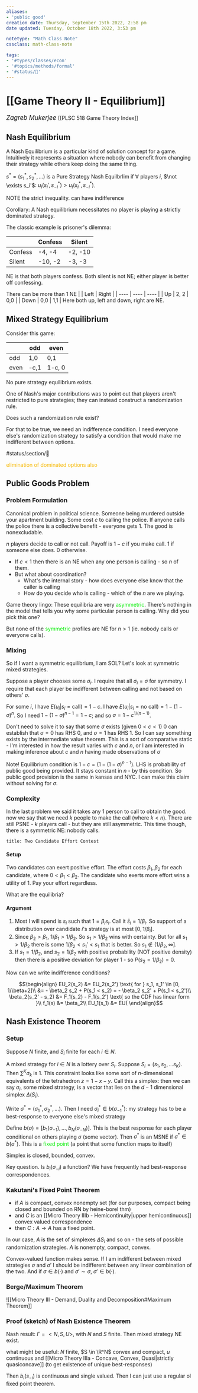 ```yaml
---
aliases:
- 'public good'
creation date: Thursday, September 15th 2022, 2:58 pm
date updated: Tuesday, October 18th 2022, 3:53 pm

notetype: "Math Class Note"
cssclass: math-class-note

tags: 
- '#types/classes/econ'
- '#topics/methods/formal' 
- '#status/🚧'
---
```


# [[Game Theory II - Equilibrium]]
<span style = "font-size:120%"><i >Zagreb Mukerjee </i></span>
[[PLSC 518 Game Theory Index]]

## Nash Equilibrium

A Nash Equilibrium is a particular kind of solution concept for a game. Intuitively it represents a situation where nobody can benefit from changing their strategy while others keep doing the same thing. 

$s^* = (s_1^*, s_2^*, \ldots)$ is a Pure Strategy Nash Equilbrlim if $\forall$ players $i$, $\not \exists s_i'$: $u_i(s_i', s^*_{-i}) > u_i(s_i^*, s_{-i}^*)$. 

NOTE the strict inequality. can have indifference

Corollary: A Nash equilibrium necessitates no player is playing a strictly dominated strategy. 

The classic example is prisoner's dilemma:

|         | Confess | Silent  |
| ------- | ------- | ------- |
| Confess | -4, -4  | -2, -10 |
| Silent  | -10, -2 | -3, -3  | 

NE is that both players confess. Both silent is not NE; either player is better off confessing. 

There can be more than 1 NE
|      | Left | Right |
| ---- | ---- | ---- |
| Up   | 2, 2 | 0,0  |
| Down | 0,0  | 1,1  |
Here both up, left and down, right are NE. 

## Mixed Strategy Equilibrium

Consider this game:

|      | odd  | even   |
| ---- | ---- | ------ |
| odd  | 1,0  | 0,1    |
| even | -c,1 | 1-c, 0 | 

No pure strategy equilibrium exists. 

One of Nash's major contributions was to point out that players aren't restricted to pure strategies; they can instead construct a randomization rule. 

Does such a randomization rule exist? 

For that to be true, we need an indifference condition. I need everyone else's randomization strategy to satisfy a condition that would make me indifferent between options. 

#status/section/🚧 

<font color=#F7B801>elimination of dominated options also</font>


## Public Goods Problem

### Problem Formulation

Canonical problem in political science. Someone being murdered outside your apartment building. Some cost $c$ to calling the police. If anyone calls the police there is a collective benefit - everyone gets $1$. The good is nonexcludable. 

$n$ players decide to call or not call. Payoff is $1-c$ if you make call. $1$ if someone else does. $0$ otherwise.
- If $c < 1$ then there is an NE when any one person is calling - so $n$ of them. 
- But what about coordination? 
	- What's the internal story - how does everyone else know that the caller is calling
	- How do you decide who is calling - which of the $n$ are we playing. 

Game theory lingo: These equilibria are very <font color=gree>asymmetric</font>. There's nothing in the model that tells you why some particular person is calling. Why did you pick this one?

But none of the <font color=gree>symmetric</font> profiles are NE for $n>1$ (ie. nobody calls or everyone calls). 

### Mixing

So if I want a symmetric equilibrium, I am SOL? Let's look at symmetric mixed strategies. 

Suppose a player chooses some $\sigma_i$. I require that all $\sigma_i = \sigma$ for symmetry. I require that each player be indifferent between calling and not based on others' $\sigma$. 

For some $i$, I have $E(u_i|s_i = \text{call}) = 1-c$. I have $E(u_i|s_i = \text{no call}) = 1-(1 - \sigma)^n$. So I need $1 - (1- \sigma)^{n-1} = 1-c$; and so $\sigma = 1 - c^{1/(n-1)}$. 

Don't need to solve it to say that some $\sigma$ exists (given $0 < c < 1$) 0 can establish that $\sigma = 0$ has RHS $0$, and $\sigma = 1$ has RHS $1$. So I can say something exists by the intermediate value theorem. This is a sort of comparative static - I'm interested in how the result varies with $c$ and $n$, or I am interested in making inference about $c$ and $n$ having made observations of $\sigma$ 

Note! Equilibrium condition is $1-c = (1- (1-\sigma)^{n-1})$. LHS is probability of public good being provided. It stays constant in $n$ - by this condition. So public good provision is the same in kansas and NYC. I can make this claim without solving for $\sigma$. 

### Complexity

In the last problem we said it takes any $1$ person to call to obtain the good. now we say that we need $k$ people to make the call (where $k < n$). There are still PSNE - $k$ players call - but they are still asymmetric. This time though, there is a symmetric NE: nobody calls. 


```ad-example
title: Two Candidate Effort Contest

```

#### Setup

Two candidates can exert positive effort. The effort costs $\beta_1, \beta_2$ for each candidate, where $0 < \beta_1 < \beta_2$. The candidate who exerts more effort wins a utility of $1$. Pay your effort regardless.  

What are the equilibria?

#### Argument
1) Most I will spend is $s_i$ such that $1 = \beta_i s_i$. Call it $\bar s_i = 1/\beta_i$. So support of a distribution over candidate $i$'s strategy is at most $[0, 1/\beta_i]$. 
2) Since $\beta_2 > \beta_1$, $1/\beta_1 > 1/\beta_2$. So $s_1 > 1/\beta_2$ wins with certainty. But for all $s_1 > 1/\beta_2$ there is some $1/\beta_2 < s_1' < s_1$ that is better. So $s_1 \notin (1/\beta_2, \infty]$. 
3) If $s_1 = 1/\beta_2$, and $s_2 = 1/\beta_2$ with positive probability (NOT positive density) then there is a positive deviation for player 1 - so $P(s_2 = 1/\beta_2) = 0$. 

Now can we write indifference conditions?

$$\begin{align}
EU_2(s_2) &= EU_2(s_2') \text{ for } s_1, s_1' \in [0, 1/\beta+2]\\
&= - \beta_2 s_2 + P(s_1 < s_2) = - \beta_2 s_2' + P(s_1 < s_2')\\
\beta_2(s_2' - s_2) &= F_1(s_2) - F_1(s_2') \text{ so the CDF has linear form }\\
f_1(s) &= \beta_2\\
EU_1(s_1) &= EU(
\end{align}$$

 





## Nash Existence Theorem

### Setup

Suppose $N$ finite, and $S_i$ finite for each $i \in N$. 

A mixed strategy for $i \in N$ is a lottery over $S_i$. Suppose $S_i = (s_1, s_2, \ldots s_K)$. Then $\sum^K \sigma_k$ is $1$. This constraint looks like some sort of $n$-dimensional equivalents of the tetrahedron $z = 1 - x - y$. Call this a simplex: then we can say $\sigma_i$, some mixed strategy, is a vector that lies on the $d-1$ dimensional simplex $\Delta(S_i)$. 

Write $\sigma^* = (\sigma_1^*, \sigma^*_2, \ldots)$. Then I need $\sigma_i^* \in b(\sigma^*_{-1})$: my strategy has to be a best-response to everyone else's mixed strategy 

Define $b(\sigma) = [b_1(\sigma_{-1}), \ldots, b_N(\sigma_{-N})]$. This is the best response for each player conditional on others playing $\sigma$ (some vector). Then $\sigma^*$ is an MSNE if $\sigma^* \in b(\sigma^*)$. This is a <font color=gree>fixed point</font> (a point that some function maps to itself)

Simplex is closed, bounded, convex. 

Key question. Is $b_i(\sigma_{-i})$ a function? We have frequently had best-response correspondences. 


### Kakutani's Fixed Point Theorem
- if $A$ is compact, convex nonempty set (for our purposes, compact being closed and bounded on RN by heine-borel thm)
- and $C$ is an [[Micro Theory IIIb - Hemicontinuity|upper hemicontinuous]] convex valued correspondence
- then $C: A \to A$ has a fixed point. 


In our case, $A$ is the set of simplexes $\Delta S_i$ and so on - the sets of possible randomization strategies. $A$ is nonempty, compact, convex. 

Convex-valued function makes sense. If I am indifferent between mixed strategies $\sigma$ and $\sigma'$ I should be indifferent between any linear combination of the two. And if $\sigma \in b(\cdot)$ and $\sigma' \sim \sigma$, $\sigma' \in b(\cdot)$. 



### Berge/Maximum Theorem

![[Micro Theory III - Demand, Duality and Decomposition#Maximum Theorem]]



### Proof (sketch) of Nash Existence Theorem

Nash result: $\Gamma = <N, S, U>$, with $N$ and $S$ finite. Then mixed strategy NE exist. 

what might be useful: $N$ finite, $S \in \R^N$ convex and compact, $u$ continuous and [[Micro Theory IIIa - Concave, Convex, Quasi|strictly quasiconcave]] (to get existence of unique best-responses)

Then $b_i(s_{-i})$ is continuous and single valued. Then I can just use a regular ol fixed point theorem. 
